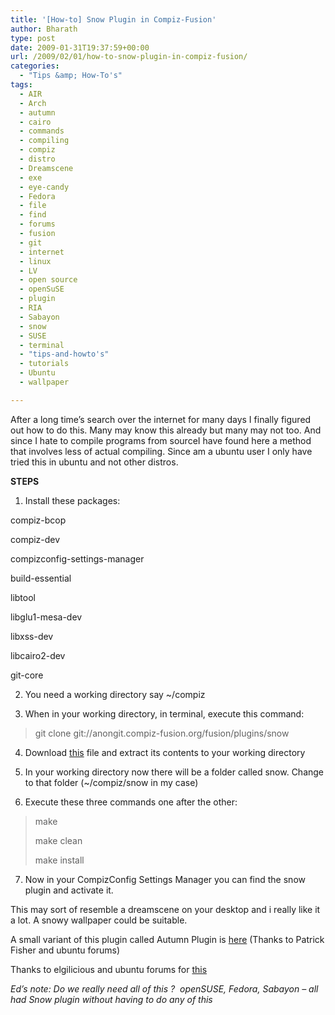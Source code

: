 ```yaml
---
title: '[How-to] Snow Plugin in Compiz-Fusion'
author: Bharath
type: post
date: 2009-01-31T19:37:59+00:00
url: /2009/02/01/how-to-snow-plugin-in-compiz-fusion/
categories:
  - "Tips &amp; How-To's"
tags:
  - AIR
  - Arch
  - autumn
  - cairo
  - commands
  - compiling
  - compiz
  - distro
  - Dreamscene
  - exe
  - eye-candy
  - Fedora
  - file
  - find
  - forums
  - fusion
  - git
  - internet
  - linux
  - LV
  - open source
  - openSuSE
  - plugin
  - RIA
  - Sabayon
  - snow
  - SUSE
  - terminal
  - "tips-and-howto's"
  - tutorials
  - Ubuntu
  - wallpaper

---
```

After a long time&#8217;s search over the internet for many days I finally figured out how to do this. Many may know this already but many may not too. And since I hate to compile programs from sourceI have found here a method that involves less of actual compiling. Since am a ubuntu user I only have tried this in ubuntu and not other distros.

**STEPS**

1. Install these packages:

compiz-bcop

compiz-dev

compizconfig-settings-manager

build-essential

libtool

libglu1-mesa-dev

libxss-dev

libcairo2-dev

git-core

2. You need a working directory say ~/compiz

3. When in your working directory, in terminal, execute this command:

> git clone git://anongit.compiz-fusion.org/fusion/plugins/snow

4. Download [this][1] file and extract its contents to your working directory

5. In your working directory now there will be a folder called snow. Change to that folder (~/compiz/snow in my case)

6. Execute these three commands one after the other:

> make
> 
> make clean
> 
> make install

7. Now in your CompizConfig Settings Manager you can find the snow plugin and activate it.

This may sort of resemble a dreamscene on your desktop and i really like it a lot. A snowy wallpaper could be suitable.

A small variant of this plugin called Autumn Plugin is [here][2] (Thanks to Patrick Fisher and ubuntu forums)

Thanks to elgilicious and ubuntu forums for [this][3]

_Ed&#8217;s note: Do we really need all of this ?  openSUSE, Fedora, Sabayon &#8211; all had Snow plugin without having to do any of this_

 [1]: https://oreaus.googlepages.com/snow.tar
 [2]: https://ubuntuforums.org/showthread.php?p=3792520
 [3]: https://ubuntuforums.org/showthread.php?t=768804